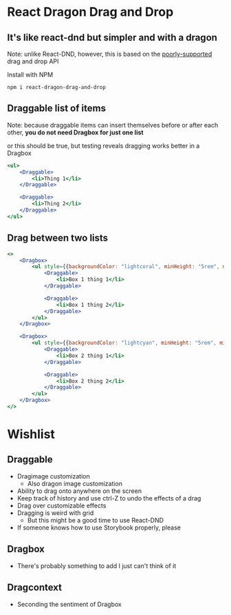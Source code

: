 # React Dragon Drag and Drop
## It's like react-dnd but simpler and with a dragon

Note: unlike React-DND, however, this is based on the [poorly-supported](https://developer.mozilla.org/en-US/docs/Web/API/DragEvent#browser_compatibility) drag and drop API

Install with NPM

`npm i react-dragon-drag-and-drop`

## Draggable list of items
Note: because draggable items can insert themselves before or after each other, 
**you do not need Dragbox for just one list**

or this should be true, but testing reveals dragging works better in a Dragbox

```jsx
<ul>
    <Draggable>
        <li>Thing 1</li>
    </Draggable>

    <Draggable>
        <li>Thing 2</li>
    </Draggable>
</ul>
```

## Drag between two lists
```jsx
<>
    <Dragbox>
        <ul style={{backgroundColor: "lightcoral", minHeight: "5rem", minWidth: "5rem"}}>
            <Draggable>
                <li>Box 1 thing 1</li>
            </Draggable>

            <Draggable>
                <li>Box 1 thing 2</li>
            </Draggable>
        </ul>   
    </Dragbox>

    <Dragbox>
        <ul style={{backgroundColor: "lightcyan", minHeight: "5rem", minWidth: "5rem"}}>
            <Draggable>
                <li>Box 2 thing 1</li>
            </Draggable>

            <Draggable>
                <li>Box 2 thing 2</li>
            </Draggable>
        </ul>
    </Dragbox>
</>
```


# Wishlist
## Draggable
- Dragimage customization
    - Also dragon image customization
- Ability to drag onto anywhere on the screen
- Keep track of history and use ctrl-Z to undo the effects of a drag
- Drag over customizable effects
- Dragging is weird with grid 
    - But this might be a good time to use React-DND
- If someone knows how to use Storybook properly, please

## Dragbox
- There's probably something to add I just can't think of it 

## Dragcontext
- Seconding the sentiment of Dragbox